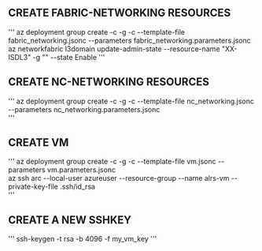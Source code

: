 ## CREATE FABRIC-NETWORKING RESOURCES
'''
az deployment group create -c -g <RG name> -c --template-file fabric_networking.jsonc --parameters fabric_networking.parameters.jsonc
  az networkfabric l3domain update-admin-state --resource-name "XX-ISDL3" -g "<RG name>" --state Enable	
'''

## CREATE NC-NETWORKING RESOURCES
'''
az deployment group create -c -g <RG name> -c --template-file nc_networking.jsonc --parameters nc_networking.parameters.jsonc				
'''
## CREATE VM
'''
az deployment group create -c -g <RG name> -c --template-file vm.jsonc --parameters vm.parameters.jsonc				
    az ssh arc --local-user azureuser --resource-group <RG name> --name alrs-vm --private-key-file .ssh/id_rsa				
'''
## CREATE A NEW SSHKEY
'''
ssh-keygen -t rsa -b 4096 -f my_vm_key
'''
